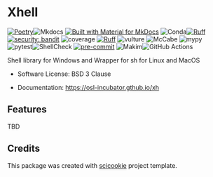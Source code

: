 # Xhell

[![Poetry](https://img.shields.io/endpoint?url=https://python-poetry.org/badge/v0.json)](https://python-poetry.org/)![Mkdocs](https://img.shields.io/badge/Documentation%20engine-Mkdocs-orange)
[![Built with Material for MkDocs](https://img.shields.io/badge/Material_for_MkDocs-526CFE?style=for-the-badge&logo=MaterialForMkDocs&logoColor=white)](https://squidfunk.github.io/mkdocs-material/)
![Conda](https://img.shields.io/badge/Virtual%20environment-conda-brightgreen?logo=anaconda)[![Ruff](https://img.shields.io/endpoint?url=https://raw.githubusercontent.com/astral-sh/ruff/main/assets/badge/v2.json)](https://github.com/astral-sh/ruff)[![security: bandit](https://img.shields.io/badge/security-bandit-yellow.svg)](https://github.com/PyCQA/bandit)
![coverage](https://img.shields.io/badge/Code%20coverage%20testing-coverage.py-blue)
[![Ruff](https://img.shields.io/endpoint?url=https://raw.githubusercontent.com/astral-sh/ruff/main/assets/badge/v2.json)](https://github.com/astral-sh/ruff)
![vulture](https://img.shields.io/badge/Find%20unused%20code-vulture-blue)
![McCabe](https://img.shields.io/badge/Complexity%20checker-McCabe-blue)
![mypy](https://img.shields.io/badge/Static%20typing-mypy-blue)
![pytest](https://img.shields.io/badge/Testing-pytest-cyan?logo=pytest)![ShellCheck](https://img.shields.io/badge/Analysis%20of%20shell%20scripts-ShellCheck-brightgreen)
[![pre-commit](https://img.shields.io/badge/pre--commit-enabled-brightgreen?logo=pre-commit)](https://github.com/pre-commit/pre-commit)
![Makim](https://img.shields.io/badge/Automation%20task-Makim-blue)![GitHub Actions](https://img.shields.io/badge/GitHub%20Actions-CI-blue?logo=githubactions)

Shell library for Windows and Wrapper for sh for Linux and MacOS

- Software License: BSD 3 Clause

- Documentation: https://osl-incubator.gthub.io/xh

## Features

TBD

## Credits

This package was created with
[scicookie](https://github.com/osl-incubator/scicookie) project template.
